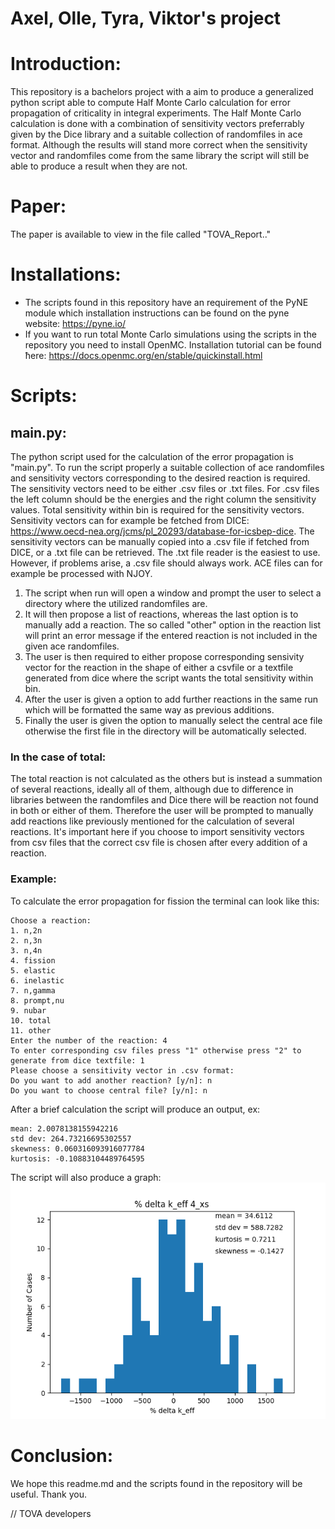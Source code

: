 # Axel, Olle, Tyra, Viktor's project

# Introduction:
This repository is a bachelors project with a aim to produce a generalized python script able to compute Half Monte Carlo calculation for error propagation of 
criticality in integral experiments. The Half Monte Carlo calculation is done with a combination of sensitivity vectors preferrably given by the Dice library 
and a suitable collection of randomfiles in ace format. Although the results will stand more correct when the sensitivity vector and randomfiles come from
the same library the script will still be able to produce a result when they are not.

# Paper:
The paper is available to view in the file called "TOVA_Report.."

# Installations:
* The scripts found in this repository have an requirement of the PyNE module which installation instructions can be found on the pyne website: https://pyne.io/
* If you want to run total Monte Carlo simulations using the scripts in the repository you need to install OpenMC.
Installation tutorial can be found ħere: https://docs.openmc.org/en/stable/quickinstall.html

# Scripts:
## main.py:
The python script used for the calculation of the error propagation is "main.py". To run the script properly a suitable collection of ace randomfiles and sensitivity vectors corresponding to the desired reaction is required.
The sensitivity vectors need to be either .csv files or .txt files. For .csv files the left column should be the energies and the right column the sensitivity values. Total sensitivity within bin is required for the sensitivity vectors. Sensitivity vectors can for example be fetched from DICE: https://www.oecd-nea.org/jcms/pl_20293/database-for-icsbep-dice. The sensitivity vectors can be manually copied into a .csv file if fetched from DICE, or a .txt file can be retrieved. The .txt file reader is the easiest to use. However, if problems arise, a .csv file should always work. ACE files can for example be processed with NJOY. 

1. The script when run will open a window and prompt the user to select a directory where
the utilized randomfiles are.
2. It will then propose a list of reactions, whereas the last option is to manually add a reaction. The so called "other" option
in the reaction list will print an error message if the entered reaction is not included in the given ace randomfiles.
3. The user is then required to either propose corresponding sensivity vector for the reaction in the shape of either a csvfile or a textfile generated from dice where the script wants the total sensitivity within bin.
4. After the user is given a option to add further reactions in the same run which will be formatted the same way as previous additions.
5. Finally the user is given the option to manually select the central ace file otherwise the first file in the directory will be automatically selected.

### In the case of total:
The total reaction is not calculated as the others but is instead a summation of several reactions, ideally all of them, although due to difference in libraries
between the randomfiles and Dice there will be reaction not found in both or either of them. Therefore the user will be prompted to manually add reactions like
previously mentioned for the calculation of several reactions. It's important here if you choose to import sensitivity vectors from csv files that the correct
csv file is chosen after every addition of a reaction.

### Example:
To calculate the error propagation for fission the terminal can look like this:
```
Choose a reaction:
1. n,2n
2. n,3n
3. n,4n
4. fission
5. elastic
6. inelastic
7. n,gamma
8. prompt,nu
9. nubar
10. total
11. other
Enter the number of the reaction: 4
To enter corresponding csv files press "1" otherwise press "2" to generate from dice textfile: 1
Please choose a sensitivity vector in .csv format:
Do you want to add another reaction? [y/n]: n
Do you want to choose central file? [y/n]: n
```
After a brief calculation the script will produce an output, ex:
```
mean: 2.0078138155942216
std dev: 264.73216695302557
skewness: 0.060316093916077784
kurtosis: -0.10883104489764595
```
The script will also produce a graph:
![Graph for delta_k_eff in pcm for each randomfile](result_plots_binavg/figure_4.png)
# Conclusion:
We hope this readme.md and the scripts found in the repository will be useful. Thank you.

// TOVA developers
